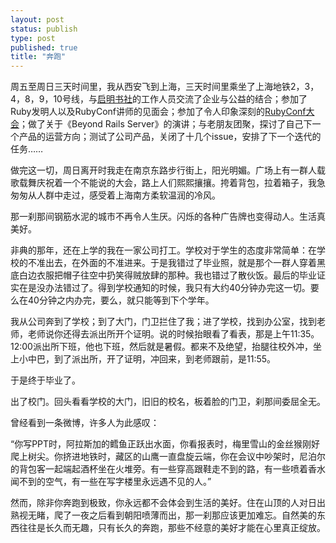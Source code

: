 ```yaml
--- 
layout: post
status: publish
type: post
published: true
title: "奔跑"
---
```


周五至周日三天时间里，我从西安飞到上海，三天时间里乘坐了上海地铁2，3，4，8，9，10号线，与[启明书社](http://www.sunriselibrary.org)的工作人员交流了企业与公益的结合；参加了Ruby发明人以及RubyConf讲师的见面会；参加了令人印象深刻的[RubyConf大会](http://rubyconfchina.org/)；做了关于《Beyond Rails Server》的演讲；与老朋友团聚，探讨了自己下一个产品的运营方向；测试了公司产品，关闭了十几个issue，安排了下一个迭代的任务……

做完这一切，周日离开时我走在南京东路步行街上，阳光明媚。广场上有一群人载歌载舞庆祝着一个不能说的大会，路上人们熙熙攘攘。挎着背包，拉着箱子，我急匆匆从人群中走过，感受着上海南方柔软温润的冷风。

那一刹那间钢筋水泥的城市不再令人生厌。闪烁的各种广告牌也变得动人。生活真美好。

非典的那年，还在上学的我在一家公司打工。学校对于学生的态度非常简单：在学校的不准出去，在外面的不准进来。于是我错过了毕业照，就是那个一群人穿着黑底白边衣服把帽子往空中扔笑得贼放肆的那种。我也错过了散伙饭。最后的毕业证实在是没办法错过了。得到学校通知的时候，我只有大约40分钟办完这一切。要么在40分钟之内办完，要么，就只能等到下个学年。

我从公司奔到了学校；到了大门，门卫拦住了我；进了学校，找到办公室，找到老师，老师说你还得去派出所开个证明。说的时候抬眼看了看表，那是上午11:35。12:00派出所下班，他也下班，然后就是暑假。都来不及绝望，抬腿往校外冲，坐上小中巴，到了派出所，开了证明，冲回来，到老师跟前，是11:55。

于是终于毕业了。

出了校门。回头看看学校的大门，旧旧的校名，板着脸的门卫，刹那间委屈全无。

曾经看到一条微博，许多人为此感叹：

“你写PPT时，阿拉斯加的鳕鱼正跃出水面，你看报表时，梅里雪山的金丝猴刚好爬上树尖。你挤进地铁时，藏区的山鹰一直盘旋云端，你在会议中吵架时，尼泊尔的背包客一起端起酒杯坐在火堆旁。有一些穿高跟鞋走不到的路，有一些喷着香水闻不到的空气，有一些在写字楼里永远遇不见的人。”

然而，除非你奔跑到极致，你永远都不会体会到生活的美好。住在山顶的人对日出熟视无睹，爬了一夜之后看到朝阳喷薄而出，那一刹那应该更加难忘。自然美的东西往往是长久而无趣，只有长久的奔跑，那些不经意的美好才能在心里真正绽放。